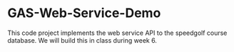 # GAS-Web-Service-Demo
This code project implements the web service API to the speedgolf course database.
We will build this in class during week 6.